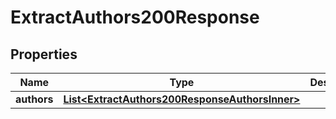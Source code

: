 

# ExtractAuthors200Response

## Properties

Name | Type | Description | Notes
------------ | ------------- | ------------- | -------------
**authors** | [**List&lt;ExtractAuthors200ResponseAuthorsInner&gt;**](ExtractAuthors200ResponseAuthorsInner.md) |  |  [optional]




